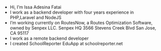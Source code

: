 -  Hi, I’m Issa Adesina Fatai
-  I work as a backend developer with four years experience in PHP,Laravel and NodeJS
-  I’m working currently on RoutesNow, a Routes Optimization Software, owned by Senpex LLC. Senpex HQ 3566 Stevens Creek Blvd San Jose, CA 95117
-  I work as a remote backend developer
-  I created SchoolReporter EduApp at schoolreporter.net


<!---
IssaAF/IssaAF is a ✨ special ✨ repository because its `README.md` (this file) appears on your GitHub profile.
You can click the Preview link to take a look at your changes.
--->
